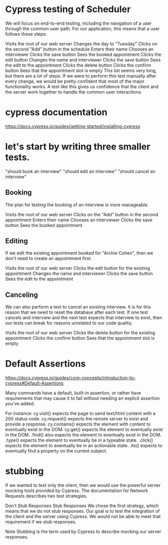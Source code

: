 # Cypress testing of Scheduler

We will focus on end-to-end testing, including the navigation of a user through the common user path. For our application, this means that a user follows these steps:

Visits the root of our web server
Changes the day to "Tuesday"
Clicks on the second "Add" button in the schedule
Enters their name
Chooses an interviewer
Clicks the save button
Sees the booked appointment
Clicks the edit button
Changes the name and interviewer
Clicks the save button
Sees the edit to the appointment
Clicks the delete button
Clicks the confirm button
Sees that the appointment slot is empty
This list seems very long, but there are a lot of steps. If we were to perform this test manually after every change, we would be pretty confident that most of the major functionality works. A test like this gives us confidence that the client and the server work together to handle the common user interactions.

# cypress documentation

https://docs.cypress.io/guides/getting-started/installing-cypress


#  let's start by writing three smaller tests.

"should book an interview"
"should edit an interview"
"should cancel an interview"

## Booking
The plan for testing the booking of an interview is more manageable.

Visits the root of our web server
Clicks on the "Add" button in the second appointment
Enters their name
Chooses an interviewer
Clicks the save button
Sees the booked appointment

## Editing
If we edit the existing appointment booked for "Archie Cohen", then we don't need to create an appointment first.

Visits the root of our web server
Clicks the edit button for the existing appointment
Changes the name and interviewer
Clicks the save button
Sees the edit to the appointment

## Canceling
We can also perform a test to cancel an existing interview. It is for this reason that we need to reset the database after each test. If one test cancels and interview and the next test expects that interview to exist, then our tests can break for reasons unrelated to our code quality.

Visits the root of our web server
Clicks the delete button for the existing appointment
Clicks the confirm button
Sees that the appointment slot is empty

# Default Assertions
https://docs.cypress.io/guides/core-concepts/introduction-to-cypress#Default-Assertions

Many commands have a default, built-in assertion, or rather have requirements that may cause it to fail without needing an explicit assertion you've added.

For instance:
cy.visit() expects the page to send text/html content with a 200 status code.
cy.request() expects the remote server to exist and provide a response.
cy.contains() expects the element with content to eventually exist in the DOM.
cy.get() expects the element to eventually exist in the DOM.
.find() also expects the element to eventually exist in the DOM.
.type() expects the element to eventually be in a typeable state.
.click() expects the element to eventually be in an actionable state.
.its() expects to eventually find a property on the current subject.

# stubbing
If we wanted to test only the client, then we would use the powerful server mocking tools provided by Cypress. The documentation for Network Requests describes two test strategies.

Don't Stub Responses 
Stub Responses
We chose the first strategy, which means that we do not stub responses. Our goal is to test the integration of the client and the server using Cypress. We would not be able to meet that requirement if we stub responses.

Note
Stubbing is the term used by Cypress to describe mocking our server responses.